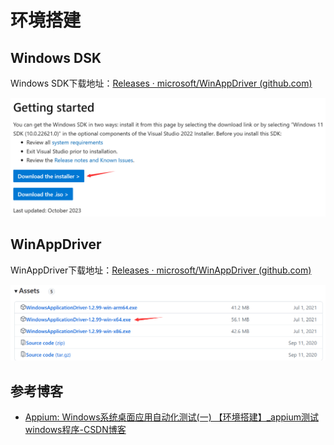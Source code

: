 # 环境搭建

## Windows DSK

Windows SDK下载地址：[Releases · microsoft/WinAppDriver (github.com)](https://github.com/microsoft/WinAppDriver/releases)

<img src="img/1.环境搭建/image-20231101211702046.png" alt="image-20231101211702046" style="zoom:67%;" />

## WinAppDriver

WinAppDriver下载地址：[Releases · microsoft/WinAppDriver (github.com)](https://github.com/microsoft/WinAppDriver/releases)

<img src="img/1.环境搭建/image-20231101212357801.png" alt="image-20231101212357801" style="zoom:67%;" />

## 参考博客

- [Appium: Windows系统桌面应用自动化测试(一) 【环境搭建】_appium测试windows程序-CSDN博客](https://blog.csdn.net/weixin_43936332/article/details/131490397)